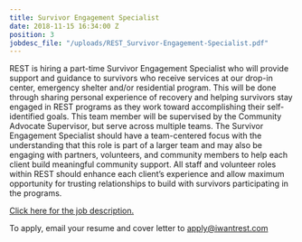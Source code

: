 ```yaml
---
title: Survivor Engagement Specialist
date: 2018-11-15 16:34:00 Z
position: 3
jobdesc_file: "/uploads/REST_Survivor-Engagement-Specialist.pdf"
---
```


REST is hiring a part-time Survivor Engagement Specialist who will provide support and guidance to survivors who receive services at our drop-in center, emergency shelter and/or residential program.  This will be done through sharing personal experience of recovery and helping survivors stay engaged in REST programs as they work toward accomplishing their self-identified goals. This team member will be supervised by the Community Advocate Supervisor, but serve across multiple teams. The Survivor Engagement Specialist should have a team-centered focus with the understanding that this role is part of a larger team and may also be engaging with partners, volunteers, and community members to help each client build meaningful community support.  All staff and volunteer roles within REST should enhance each client’s experience and allow maximum opportunity for trusting relationships to build with survivors participating in the programs.

[Click here for the job description.](/uploads/REST_Survivor-Engagement-Specialist.pdf)

To apply, email your resume and cover letter to [apply@iwantrest.com](mailto:apply@iwantrest.com)